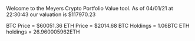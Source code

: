 Welcome to the Meyers Crypto Portfolio Value tool. 
As of 04/01/21 at 22:30:43 our valuation is $117970.23 

BTC Price = $60051.36
 ETH Price = $2014.68
BTC Holdings = 1.06BTC
 ETH holdings = 26.960005962ETH 
